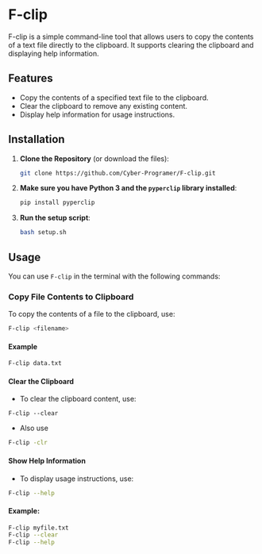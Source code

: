 # F-clip

F-clip is a simple command-line tool that allows users to copy the contents of a text file directly to the clipboard. It supports clearing the clipboard and displaying help information.

## Features

- Copy the contents of a specified text file to the clipboard.
- Clear the clipboard to remove any existing content.
- Display help information for usage instructions.

## Installation

1. **Clone the Repository** (or download the files):
    ```bash
    git clone https://github.com/Cyber-Programer/F-clip.git
    ```

2. **Make sure you have Python 3 and the `pyperclip` library installed**:
    ```bash
    pip install pyperclip
    ```

3. **Run the setup script**:
    ```bash
    bash setup.sh
    ```

## Usage

You can use `F-clip` in the terminal with the following commands:

### Copy File Contents to Clipboard

To copy the contents of a file to the clipboard, use:
```bash
F-clip <filename>
```

#### Example 
```bash
F-clip data.txt
```

#### Clear the Clipboard
- To clear the clipboard content, use:
```bas
F-clip --clear
```
- Also use
```bash
F-clip -clr
```

#### Show Help Information
- To display usage instructions, use:
```bash
F-clip --help
```

#### Example:
```bash
F-clip myfile.txt
F-clip --clear
F-clip --help
```
